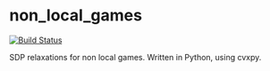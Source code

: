 # non_local_games

[![Build Status](https://travis-ci.com/carlosparaciari/non_local_games.svg?token=qysu8rvspZL66s8hKeeJ&branch=master)](https://travis-ci.org/carlosparaciari/non_local_games)

SDP relaxations for non local games. Written in Python, using cvxpy.
